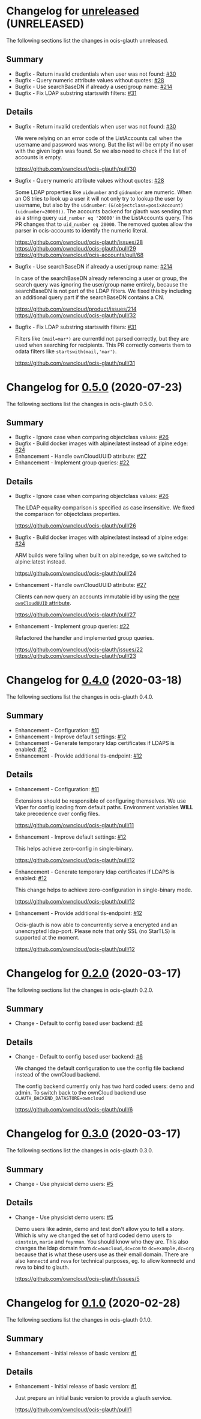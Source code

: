 # Changelog for [unreleased] (UNRELEASED)

The following sections list the changes in ocis-glauth unreleased.

[unreleased]: https://github.com/owncloud/ocis-glauth/compare/v0.5.0...master

## Summary

* Bugfix - Return invalid credentials when user was not found: [#30](https://github.com/owncloud/ocis-glauth/pull/30)
* Bugfix - Query numeric attribute values without quotes: [#28](https://github.com/owncloud/ocis-glauth/issues/28)
* Bugfix - Use searchBaseDN if already a user/group name: [#214](https://github.com/owncloud/product/issues/214)
* Bugfix - Fix LDAP substring startswith filters: [#31](https://github.com/owncloud/ocis-glauth/pull/31)

## Details

* Bugfix - Return invalid credentials when user was not found: [#30](https://github.com/owncloud/ocis-glauth/pull/30)

   We were relying on an error code of the ListAccounts call when the username and password was
   wrong. But the list will be empty if no user with the given login was found. So we also need to check
   if the list of accounts is empty.

   https://github.com/owncloud/ocis-glauth/pull/30


* Bugfix - Query numeric attribute values without quotes: [#28](https://github.com/owncloud/ocis-glauth/issues/28)

   Some LDAP properties like `uidnumber` and `gidnumber` are numeric. When an OS tries to look up a
   user it will not only try to lookup the user by username, but also by the `uidnumber`:
   `(&(objectclass=posixAccount)(uidnumber=20000))`. The accounts backend for glauth was
   sending that as a string query `uid_number eq '20000'` in the ListAccounts query. This PR
   changes that to `uid_number eq 20000`. The removed quotes allow the parser in ocis-accounts to
   identify the numeric literal.

   https://github.com/owncloud/ocis-glauth/issues/28
   https://github.com/owncloud/ocis-glauth/pull/29
   https://github.com/owncloud/ocis-accounts/pull/68


* Bugfix - Use searchBaseDN if already a user/group name: [#214](https://github.com/owncloud/product/issues/214)

   In case of the searchBaseDN already referencing a user or group, the search query was ignoring
   the user/group name entirely, because the searchBaseDN is not part of the LDAP filters. We
   fixed this by including an additional query part if the searchBaseDN contains a CN.

   https://github.com/owncloud/product/issues/214
   https://github.com/owncloud/ocis-glauth/pull/32


* Bugfix - Fix LDAP substring startswith filters: [#31](https://github.com/owncloud/ocis-glauth/pull/31)

   Filters like `(mail=mar*)` are currentld not parsed correctly, but they are used when
   searching for recipients. This PR correctly converts them to odata filters like
   `startswith(mail,'mar')`.

   https://github.com/owncloud/ocis-glauth/pull/31

# Changelog for [0.5.0] (2020-07-23)

The following sections list the changes in ocis-glauth 0.5.0.

[0.5.0]: https://github.com/owncloud/ocis-glauth/compare/v0.4.0...v0.5.0

## Summary

* Bugfix - Ignore case when comparing objectclass values: [#26](https://github.com/owncloud/ocis-glauth/pull/26)
* Bugfix - Build docker images with alpine:latest instead of alpine:edge: [#24](https://github.com/owncloud/ocis-glauth/pull/24)
* Enhancement - Handle ownCloudUUID attribute: [#27](https://github.com/owncloud/ocis-glauth/pull/27)
* Enhancement - Implement group queries: [#22](https://github.com/owncloud/ocis-glauth/issues/22)

## Details

* Bugfix - Ignore case when comparing objectclass values: [#26](https://github.com/owncloud/ocis-glauth/pull/26)

   The LDAP equality comparison is specified as case insensitive. We fixed the comparison for
   objectclass properties.

   https://github.com/owncloud/ocis-glauth/pull/26


* Bugfix - Build docker images with alpine:latest instead of alpine:edge: [#24](https://github.com/owncloud/ocis-glauth/pull/24)

   ARM builds were failing when built on alpine:edge, so we switched to alpine:latest instead.

   https://github.com/owncloud/ocis-glauth/pull/24


* Enhancement - Handle ownCloudUUID attribute: [#27](https://github.com/owncloud/ocis-glauth/pull/27)

   Clients can now query an accounts immutable id by using the [new `ownCloudUUID`
   attribute](https://github.com/butonic/owncloud-ldap-schema/blob/master/owncloud.schema#L28-L34).

   https://github.com/owncloud/ocis-glauth/pull/27


* Enhancement - Implement group queries: [#22](https://github.com/owncloud/ocis-glauth/issues/22)

   Refactored the handler and implemented group queries.

   https://github.com/owncloud/ocis-glauth/issues/22
   https://github.com/owncloud/ocis-glauth/pull/23

# Changelog for [0.4.0] (2020-03-18)

The following sections list the changes in ocis-glauth 0.4.0.

[0.4.0]: https://github.com/owncloud/ocis-glauth/compare/v0.2.0...v0.4.0

## Summary

* Enhancement - Configuration: [#11](https://github.com/owncloud/ocis-glauth/pull/11)
* Enhancement - Improve default settings: [#12](https://github.com/owncloud/ocis-glauth/pull/12)
* Enhancement - Generate temporary ldap certificates if LDAPS is enabled: [#12](https://github.com/owncloud/ocis-glauth/pull/12)
* Enhancement - Provide additional tls-endpoint: [#12](https://github.com/owncloud/ocis-glauth/pull/12)

## Details

* Enhancement - Configuration: [#11](https://github.com/owncloud/ocis-glauth/pull/11)

   Extensions should be responsible of configuring themselves. We use Viper for config loading
   from default paths. Environment variables **WILL** take precedence over config files.

   https://github.com/owncloud/ocis-glauth/pull/11


* Enhancement - Improve default settings: [#12](https://github.com/owncloud/ocis-glauth/pull/12)

   This helps achieve zero-config in single-binary.

   https://github.com/owncloud/ocis-glauth/pull/12


* Enhancement - Generate temporary ldap certificates if LDAPS is enabled: [#12](https://github.com/owncloud/ocis-glauth/pull/12)

   This change helps to achieve zero-configuration in single-binary mode.

   https://github.com/owncloud/ocis-glauth/pull/12


* Enhancement - Provide additional tls-endpoint: [#12](https://github.com/owncloud/ocis-glauth/pull/12)

   Ocis-glauth is now able to concurrently serve a encrypted and an unencrypted ldap-port.
   Please note that only SSL (no StarTLS) is supported at the moment.

   https://github.com/owncloud/ocis-glauth/pull/12

# Changelog for [0.2.0] (2020-03-17)

The following sections list the changes in ocis-glauth 0.2.0.

[0.2.0]: https://github.com/owncloud/ocis-glauth/compare/v0.3.0...v0.2.0

## Summary

* Change - Default to config based user backend: [#6](https://github.com/owncloud/ocis-glauth/pull/6)

## Details

* Change - Default to config based user backend: [#6](https://github.com/owncloud/ocis-glauth/pull/6)

   We changed the default configuration to use the config file backend instead of the ownCloud
   backend.

   The config backend currently only has two hard coded users: demo and admin. To switch back to the
   ownCloud backend use `GLAUTH_BACKEND_DATASTORE=owncloud`

   https://github.com/owncloud/ocis-glauth/pull/6

# Changelog for [0.3.0] (2020-03-17)

The following sections list the changes in ocis-glauth 0.3.0.

[0.3.0]: https://github.com/owncloud/ocis-glauth/compare/v0.1.0...v0.3.0

## Summary

* Change - Use physicist demo users: [#5](https://github.com/owncloud/ocis-glauth/issues/5)

## Details

* Change - Use physicist demo users: [#5](https://github.com/owncloud/ocis-glauth/issues/5)

   Demo users like admin, demo and test don't allow you to tell a story. Which is why we changed the
   set of hard coded demo users to `einstein`, `marie` and `feynman`. You should know who they are.
   This also changes the ldap domain from `dc=owncloud,dc=com` to `dc=example,dc=org` because
   that is what these users use as their email domain. There are also `konnectd` and `reva` for
   technical purposes, eg. to allow konnectd and reva to bind to glauth.

   https://github.com/owncloud/ocis-glauth/issues/5

# Changelog for [0.1.0] (2020-02-28)

The following sections list the changes in ocis-glauth 0.1.0.

[0.1.0]: https://github.com/owncloud/ocis-glauth/compare/178b6ccde34b64a88e8c14a9acb5857a4c6a3164...v0.1.0

## Summary

* Enhancement - Initial release of basic version: [#1](https://github.com/owncloud/ocis-glauth/pull/1)

## Details

* Enhancement - Initial release of basic version: [#1](https://github.com/owncloud/ocis-glauth/pull/1)

   Just prepare an initial basic version to provide a glauth service.

   https://github.com/owncloud/ocis-glauth/pull/1

